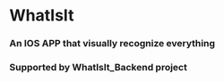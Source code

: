 # WhatIsIt
### An IOS APP that visually recognize everything
### Supported by WhatIsIt_Backend project
